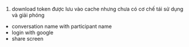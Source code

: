 1. download token được lưu vào cache nhưng chưa có cơ chế tái sử dụng và giải phóng


- conversation name with participant name
- login with google
- share screen 
